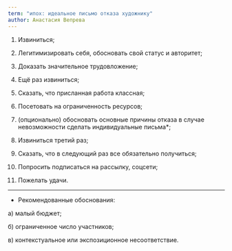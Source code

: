 ```yaml
---
term: "ипох: идеальное письмо отказа художнику"
author: Анастасия Вепрева
---
```

1. Извиниться;

2. Легитимизировать себя, обосновать свой статус и авторитет;

3. Доказать значительное трудовложение;

4. Ещё раз извиниться;

5. Сказать, что присланная работа классная;

6. Посетовать на ограниченность ресурсов;

7. (опционально) обосновать основные причины отказа в случае невозможности сделать индивидуальные письма*;

8. Извиниться третий раз;

9. Сказать, что в следующий раз все обязательно получиться;

10. Попросить подписаться на рассылку, соцсети;

11. Пожелать удачи.

___

* Рекомендованные обоснования:

а) малый бюджет;

б) ограниченное число участников;

в) контекстуальное или экспозиционное несоответствие.
